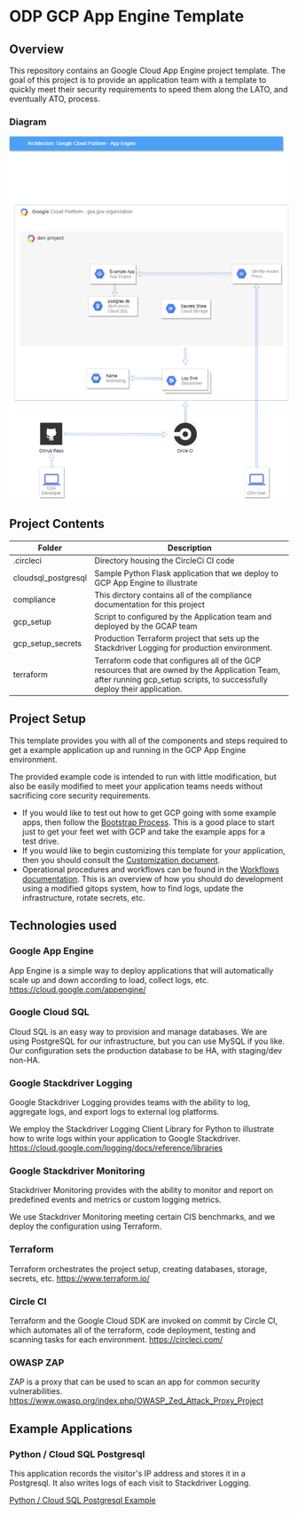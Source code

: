 # ODP GCP App Engine Template


## Overview

This repository contains an Google Cloud App Engine project template.
The goal of this project is to provide an application team with a template to quickly 
meet their security requirements to speed them along the LATO, and eventually ATO, process.


### Diagram

![diagram of gcp org, project, apps, and services](doc_img/GCPAppEngineReferenceArchitecture.png)


## Project Contents


| Folder    |  Description    |
|---        |---              |
| .circleci   |   Directory housing the CircleCi CI code  |
| cloudsql_postgresql  |  Sample Python Flask application that we deploy to GCP App Engine to illustrate  |
| compliance  |  This dirctory contains all of the compliance documentation for this project |
| gcp_setup |  Script to configured by the Application team and deployed by the GCAP team   |
| gcp_setup_secrets     |  Production Terraform project that sets up the Stackdriver Logging for production environment.  |
| terraform     |  Terraform code that configures all of the GCP resources that are owned by the Application Team, after running gcp_setup scripts, to successfully deploy their application.  |


## Project Setup 

This template provides you with all of the components and steps required to get a example application
up and running in the GCP App Engine environment.

The provided example code is intended to run with little modification, but also be easily modified
to meet your application teams needs without sacrificing core security requirements.


* If you would like to test out how to get GCP going with some example apps, 
  then follow the [Bootstrap Process](Bootstrap.md).  This is a good place to
  start just to get your feet wet with GCP and take the example apps for a   
  test drive. 
* If you would like to begin customizing this template for your application,
  then you should consult the [Customization document](Customize.md).
* Operational procedures and workflows can be found in the 
  [Workflows documentation](Workflows.md).  This is an overview of how you
  should do development using a modified gitops system, how to find logs,
  update the infrastructure, rotate secrets, etc.


## Technologies used  


### Google App Engine
App Engine is a simple way to deploy applications that will automatically scale
up and down according to load, collect logs, etc.  https://cloud.google.com/appengine/

### Google Cloud SQL
Cloud SQL is an easy way to provision and manage databases.  We are using PostgreSQL
for our infrastructure, but you can use MySQL if you like.  Our configuration sets the
production database to be HA, with staging/dev non-HA.

### Google Stackdriver Logging

Google Stackdriver Logging provides teams with the ability to log, aggregate logs, and
export logs to external log platforms.

We employ the Stackdriver Logging Client Library for Python to illustrate how to
write logs within your application to Google Stackdriver.  https://cloud.google.com/logging/docs/reference/libraries

### Google Stackdriver Monitoring

Stackdriver Monitoring provides with the ability to monitor and report on predefined 
events and metrics or custom logging metrics.

We use Stackdriver Monitoring meeting certain CIS benchmarks, and we deploy the configuration
using Terraform.

### Terraform
Terraform orchestrates the project setup, creating databases, storage,
secrets, etc.  https://www.terraform.io/

### Circle CI
Terraform and the Google Cloud SDK are invoked on commit by Circle CI, which
automates all of the terraform, code deployment, testing and scanning tasks
for each environment.  https://circleci.com/

### OWASP ZAP
ZAP is a proxy that can be used to scan an app for common security vulnerabilities.
https://www.owasp.org/index.php/OWASP_Zed_Attack_Proxy_Project


## Example Applications

### Python / Cloud SQL Postgresql 

This application records the visitor's IP address and stores it in a Postgresql.
It also writes logs of each visit to Stackdriver Logging. 

[Python / Cloud SQL Postgresql Example](cloudsql_postgresql/README.md)